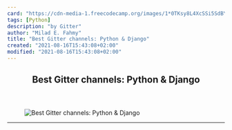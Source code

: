 ```yaml
---
card: "https://cdn-media-1.freecodecamp.org/images/1*0TKsy8L4XcSSi5SdBYrffw.png"
tags: [Python]
description: "by Gitter"
author: "Milad E. Fahmy"
title: "Best Gitter channels: Python & Django"
created: "2021-08-16T15:43:08+02:00"
modified: "2021-08-16T15:43:08+02:00"
---
```

<div class="site-wrapper">
<main id="site-main" class="site-main outer">
<div class="inner">
<article class="post-full post tag-python tag-django tag-web-development tag-learning-to-code tag-programming ">
<header class="post-full-header">
<h1 class="post-full-title">Best Gitter channels: Python &amp; Django</h1>
</header>
<figure class="post-full-image">
<picture>
<source media="(max-width: 700px)" sizes="1px" srcset="data:image/gif;base64,R0lGODlhAQABAIAAAAAAAP///yH5BAEAAAAALAAAAAABAAEAAAIBRAA7 1w">
<source media="(min-width: 701px)" sizes="(max-width: 800px) 400px,
(max-width: 1170px) 700px,
1400px" srcset="https://cdn-media-1.freecodecamp.org/images/1*0TKsy8L4XcSSi5SdBYrffw.png 300w,
https://cdn-media-1.freecodecamp.org/images/1*0TKsy8L4XcSSi5SdBYrffw.png 600w,
https://cdn-media-1.freecodecamp.org/images/1*0TKsy8L4XcSSi5SdBYrffw.png 1000w,
https://cdn-media-1.freecodecamp.org/images/1*0TKsy8L4XcSSi5SdBYrffw.png 2000w">
<img onerror="this.style.display='none'" src="https://cdn-media-1.freecodecamp.org/images/1*0TKsy8L4XcSSi5SdBYrffw.png" alt="Best Gitter channels: Python &amp; Django">
</picture>
</figure>
<section class="post-full-content">
<div class="post-content medium-migrated-article">
</div>
<hr>
</section>
</article>
</div>
</main>
</div>
<!-- Google Tag Manager (noscript) -->
<!-- End Google Tag Manager (noscript) -->
